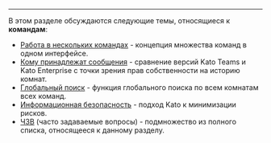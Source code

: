 ***

В этом разделе обсуждаются следующие темы, относящиеся к **командам**:

 - [Работа в нескольких командах](/articles/ru/teams/multiple-teams) - концепция множества команд в одном интерфейсе. 
 - [Кому принадлежат сообщения](/articles/ru/teams/who-owns-your-messages) - сравнение версий Kato Teams и Kato Enterprise с точки зрения прав собственности на историю комнат. 
 - [Глобальный поиск](/articles/ru/teams/global-search) - функция глобального поиска по всем комнатам всех команд.  
 - [Информационная безопасность](/articles/ru/teams/security) - подход Kato к минимизации рисков.
 - [ЧЗВ](/articles/ru/teams/faq-teams) (часто задаваемые вопросы) - подмножество из полного списка, относящееся к данному разделу.
